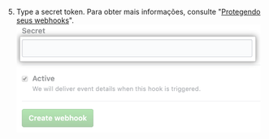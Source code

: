5. Type a secret token. Para obter mais informações, consulte "[Protegendo seus webhooks](/webhooks/securing/#securing-your-secret-token)". ![Fields for secret token and other customization options](/assets/images/help/sponsors/webhook-secret-token.png)

